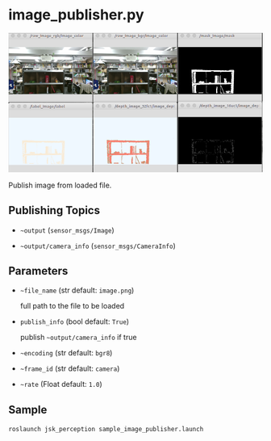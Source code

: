 # image_publisher.py

![](./images/image_publisher.png)

Publish image from loaded file.

## Publishing Topics
* `~output` (`sensor_msgs/Image`)

* `~output/camera_info` (`sensor_msgs/CameraInfo`)

## Parameters
* `~file_name` (str default: `image.png`)

  full path to the file to be loaded
* `publish_info` (bool default: `True`)

  publish `~output/camera_info` if true

* `~encoding` (str default: `bgr8`)
* `~frame_id` (str default: `camera`)
* `~rate` (Float default: `1.0`)

## Sample

```bash
roslaunch jsk_perception sample_image_publisher.launch
```
